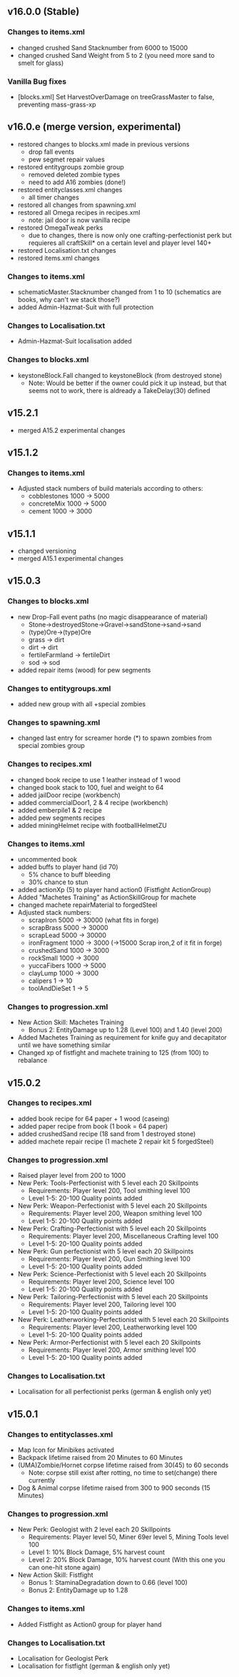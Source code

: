 ## v16.0.0 (Stable)
### Changes to items.xml
* changed crushed Sand Stacknumber from 6000 to 15000
* changed crushed Sand Weight from 5 to 2 (you need more sand to smelt for glass)
### Vanilla Bug fixes
* [blocks.xml] Set HarvestOverDamage on treeGrassMaster to false, preventing mass-grass-xp

## v16.0.e (merge version, experimental)
* restored changes to blocks.xml made in previous versions
  * drop fall events
  * pew segmet repair values
* restored entitygroups zombie group
  * removed deleted zombie types
  * need to add A16 zombies (done!)
* restored entityclasses.xml changes
  * all timer changes
* restored all changes from spawning.xml
* restored all Omega recipes in recipes.xml
  * note: jail door is now vanilla recipe
* restored OmegaTweak perks
  * due to changes, there is now only one crafting-perfectionist perk but requieres all craftSkill* on a certain level and player level 140+
* restored Localisation.txt changes
* restored items.xml changes
### Changes to items.xml
* schematicMaster.Stacknumber changed from 1 to 10 (schematics are books, why can't we stack those?)
* added Admin-Hazmat-Suit with full protection
### Changes to Localisation.txt
* Admin-Hazmat-Suit localisation added
### Changes to blocks.xml
* keystoneBlock.Fall changed to keystoneBlock (from destroyed stone)
  * Note: Would be better if the owner could pick it up instead, but that seems not to work, there is aldready a TakeDelay(30) defined

## v15.2.1
* merged A15.2 experimental changes

## v15.1.2

### Changes to items.xml
* Adjusted stack numbers of build materials according to others:
  * cobblestones 1000 -> 5000
  * concreteMix 1000 -> 5000
  * cement 1000 -> 3000

## v15.1.1
* changed versioning
* merged A15.1 experimental changes

## v15.0.3

### Changes to blocks.xml
* new Drop-Fall event paths (no magic disappearance of material)
  * Stone->destroyedStone->Gravel->sandStone->sand->sand
  * (type)Ore->(type)Ore 
  * grass -> dirt
  * dirt -> dirt
  * fertileFarmland -> fertileDirt
  * sod -> sod
* added repair items (wood) for pew segments

### Changes to entitygroups.xml
* added new group with all +special zombies

### Changes to spawning.xml
* changed last entry for screamer horde (*) to spawn zombies from special zombies group

### Changes to recipes.xml
* changed book recipe to use 1 leather instead of 1 wood
* changed book stack to 100, fuel and weight to 64
* added jailDoor recipe (workbench)
* added commercialDoor1, 2 & 4 recipe (workbench)
* added emberpile1 & 2 recipe
* added pew segments recipes
* added miningHelmet recipe with footballHelmetZU

### Changes to items.xml
* uncommented book
* added buffs to player hand (id 70)
  * 5% chance to buff bleeding
  * 30% chance to stun
* added actionXp (5) to player hand action0 (Fistfight ActionGroup)
* Added "Machetes Training" as ActionSkillGroup for machete
* changed machete repairMaterial to forgedSteel
* Adjusted stack numbers:
  * scrapIron 5000 -> 30000 (what fits in forge)
  * scrapBrass 5000 -> 30000
  * scrapLead 5000 -> 30000
  * ironFragment 1000 -> 3000 (->15000 Scrap iron,2 of it fit in forge)
  * crushedSand 1000 -> 3000
  * rockSmall 1000 -> 3000
  * yuccaFibers 1000 -> 5000
  * clayLump 1000 -> 3000
  * calipers 1 -> 10
  * toolAndDieSet 1 -> 5


### Changes to progression.xml
* New Action Skill: Machetes Training
  * Bonus 2: EntityDamage up to 1.28 (Level 100) and 1.40 (level 200)
* Added Machetes Training as requirement for knife guy and decapitator until we have something similar
* Changed xp of fistfight and machete training to 125 (from 100) to rebalance

## v15.0.2

### Changes to recipes.xml
* added book recipe for 64 paper + 1 wood (caseing)
* added paper recipe from book (1 book = 64 paper)
* added crushedSand recipe (18 sand from 1 destroyed stone)
* added machete repair recipe (1 machete 2 repair kit 5 forgedSteel)

### Changes to progression.xml
* Raised player level from 200 to 1000
* New Perk: Tools-Perfectionist with 5 level each 20 Skillpoints
  * Requirements: Player level 200, Tool smithing level 100
  * Level 1-5: 20-100 Quality points added
* New Perk: Weapon-Perfectionist with 5 level each 20 Skillpoints
  * Requirements: Player level 200, Weapon smithing level 100
  * Level 1-5: 20-100 Quality points added
* New Perk: Crafting-Perfectionist with 5 level each 20 Skillpoints
  * Requirements: Player level 200, Miscellaneous Crafting level 100
  * Level 1-5: 20-100 Quality points added
* New Perk: Gun perfectionist with 5 level each 20 Skillpoints
  * Requirements: Player level 200, Gun Smithing level 100
  * Level 1-5: 20-100 Quality points added
* New Perk: Science-Perfectionist with 5 level each 20 Skillpoints
  * Requirements: Player level 200, Science level 100
  * Level 1-5: 20-100 Quality points added
* New Perk: Tailoring-Perfectionist with 5 level each 20 Skillpoints
  * Requirements: Player level 200, Tailoring level 100
  * Level 1-5: 20-100 Quality points added
* New Perk: Leatherworking-Perfectionist with 5 level each 20 Skillpoints
  * Requirements: Player level 200, Leatherworking level 100
  * Level 1-5: 20-100 Quality points added
* New Perk: Armor-Perfectionist with 5 level each 20 Skillpoints
  * Requirements: Player level 200, Armor smithing level 100
  * Level 1-5: 20-100 Quality points added

### Changes to Localisation.txt
* Localisation for all perfectionist perks (german & english only yet)

## v15.0.1

### Changes to entityclasses.xml

* Map Icon for Minibikes activated
* Backpack lifetime raised from 20 Minutes to 60 Minutes
* (UMA)Zombie/Hornet corpse lifetime raised from 30(45) to 60 seconds
  * Note: corpse still exist after rotting, no time to set(change) there currently
* Dog & Animal corpse lifetime raised from 300 to 900 seconds (15 Minutes)


### Changes to progression.xml
* New Perk: Geologist with 2 level each 20 Skillpoints
  * Requirements: Player level 50, Miner 69er level 5, Mining Tools level 100
  * Level 1: 10% Block Damage,  5% harvest count
  * Level 2: 20% Block Damage, 10% harvest count (With this one you can one-hit stone again)
* New Action Skill: Fistfight
  * Bonus 1: StaminaDegradation down to 0.66 (level 100)
  * Bonus 2: EntityDamage up to 1.28

### Changes to items.xml
* Added Fistfight as Action0 group for player hand

### Changes to Localisation.txt
* Localisation for Geologist Perk
* Localisation for fistfight (german & english only yet)